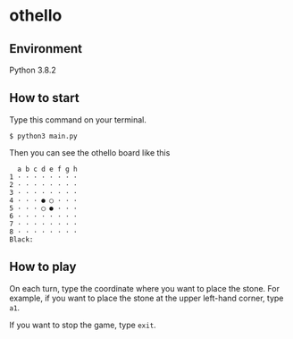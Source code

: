 # othello

## Environment
Python 3.8.2

## How to start
Type this command on your terminal.
```
$ python3 main.py
```
Then you can see the othello board like this
```
  a b c d e f g h 
1 · · · · · · · · 
2 · · · · · · · · 
3 · · · · · · · · 
4 · · · ● ◯ · · · 
5 · · · ◯ ● · · · 
6 · · · · · · · · 
7 · · · · · · · · 
8 · · · · · · · · 
Black: 
```

## How to play
On each turn, type the coordinate where you want to place the stone.
For example, if you want to place the stone at the upper left-hand corner, type ```a1```.

If you want to stop the game, type ```exit```.
